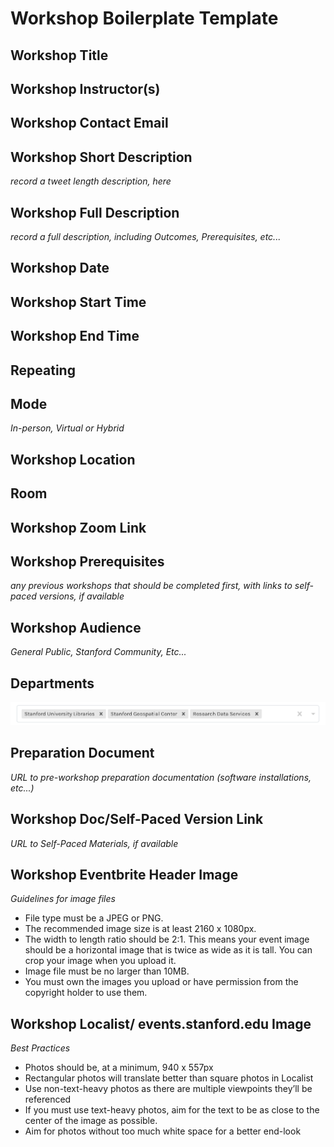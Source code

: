 # Workshop Boilerplate Template
## Workshop Title

## Workshop Instructor(s)

## Workshop Contact Email

## Workshop Short Description
_record a tweet length description, here_

## Workshop Full Description
_record a full description, including Outcomes, Prerequisites, etc..._

## Workshop Date

## Workshop Start Time

## Workshop End Time

## Repeating

## Mode 
_In-person, Virtual or Hybrid_

## Workshop Location

## Room

## Workshop Zoom Link

## Workshop Prerequisites
_any previous workshops that should be completed first, with links to self-paced versions, if available_

## Workshop Audience
_General Public, Stanford Community, Etc..._

## Departments

![](images/audience.png)  

## Preparation Document
_URL to pre-workshop preparation documentation  (software installations, etc...)_

## Workshop Doc/Self-Paced Version Link
_URL to Self-Paced Materials, if available_


## Workshop Eventbrite Header Image
_Guidelines for image files_

   * File type must be a JPEG or PNG.
   * The recommended image size is at least 2160 x 1080px.
   * The width to length ratio should be 2:1. This means your event image should be a horizontal image that is twice as wide as it is tall. You can crop your image when you upload it.
   * Image file must be no larger than 10MB.
   * You must own the images you upload or have permission from the copyright holder to use them.



## Workshop Localist/ events.stanford.edu Image
_Best Practices_

   * Photos should be, at a minimum, 940 x 557px
   * Rectangular photos will translate better than square photos in Localist
   * Use non-text-heavy photos as there are multiple viewpoints they’ll be referenced
   * If you must use text-heavy photos, aim for the text to be as close to the center of the image as possible.
   * Aim for photos without too much white space for a better end-look
